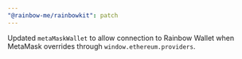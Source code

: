 ```yaml
---
"@rainbow-me/rainbowkit": patch
---
```


Updated `metaMaskWallet` to allow connection to Rainbow Wallet when MetaMask overrides through `window.ethereum.providers`.